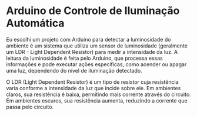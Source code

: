 # Arduino de Controle de Iluminação Automática
Eu escolhi um projeto com Arduino para detectar a luminosidade do ambiente é um sistema que utiliza um sensor de luminosidade (geralmente um LDR - Light Dependent Resistor) para medir a intensidade da luz. 
A leitura da luminosidade é feita pelo Arduino, que processa essas informações e pode executar ações específicas, como acender ou apagar uma luz, dependendo do nível de iluminação detectado.

O LDR (Light Dependent Resistor) é um tipo de resistor cuja resistência varia conforme a intensidade da luz que incide sobre ele.
Em ambientes claros, sua resistência é baixa, permitindo mais corrente através do circuito. Em ambientes escuros, sua resistência aumenta, reduzindo a corrente que passa pelo circuito.
